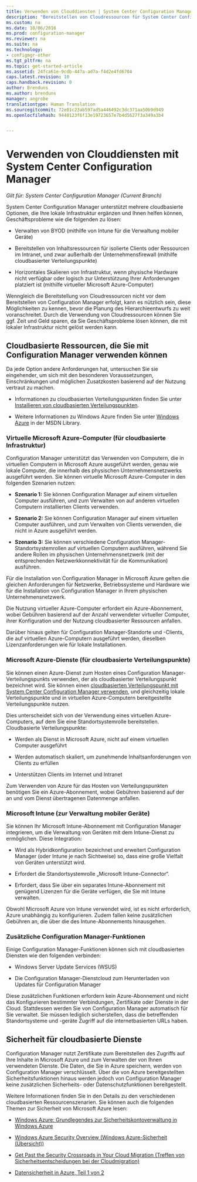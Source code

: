 ```yaml
---
title: Verwenden von Clouddiensten | System Center Configuration Manager
description: "Bereitstellen von Cloudressourcen für System Center Configuration Manager zur Ergänzung Ihrer lokalen Infrastruktur."
ms.custom: na
ms.date: 10/06/2016
ms.prod: configuration-manager
ms.reviewer: na
ms.suite: na
ms.technology:
- configmgr-other
ms.tgt_pltfrm: na
ms.topic: get-started-article
ms.assetid: 24fca61e-9cdb-447a-ad7a-f4d2e4fd6704
caps.latest.revision: 10
caps.handback.revision: 0
author: Brenduns
ms.author: brenduns
manager: angrobe
translationtype: Human Translation
ms.sourcegitcommit: 72e01c23ab597ad5a446492c3dc371aa50b9d949
ms.openlocfilehash: 9440123f6f13e19723657e7b4d5627f3a349a3b4


---
```

# <a name="use-cloud-services-with-system-center-configuration-manager"></a>Verwenden von Clouddiensten mit System Center Configuration Manager

*Gilt für: System Center Configuration Manager (Current Branch)*

System Center Configuration Manager unterstützt mehrere cloudbasierte Optionen, die Ihre lokale Infrastruktur ergänzen und Ihnen helfen können, Geschäftsprobleme wie die folgenden zu lösen:  

-   Verwalten von BYOD (mithilfe von Intune für die Verwaltung mobiler Geräte)  

-   Bereitstellen von Inhaltsressourcen für isolierte Clients oder Ressourcen im Intranet, und zwar außerhalb der Unternehmensfirewall (mithilfe cloudbasierter Verteilungspunkte)  

-   Horizontales Skalieren von Infrastruktur, wenn physische Hardware nicht verfügbar oder logisch zur Unterstützung Ihrer Anforderungen platziert ist (mithilfe virtueller Microsoft Azure-Computer)  

Wenngleich die Bereitstellung von Cloudressourcen nicht vor dem Bereitstellen von Configuration Manager erfolgt, kann es nützlich sein, diese Möglichkeiten zu kennen, bevor die Planung des Hierarchieentwurfs zu weit voranschreitet. Durch die Verwendung von Cloudressourcen können Sie ggf. Zeit und Geld sparen, da Sie Geschäftsprobleme lösen können, die mit lokaler Infrastruktur nicht gelöst werden kann.  

## <a name="cloud-based-resources-you-can-use-with-configuration-manager"></a>Cloudbasierte Ressourcen, die Sie mit Configuration Manager verwenden können  
 Da jede Option andere Anforderungen hat, untersuchen Sie sie eingehender, um sich mit den besonderen Voraussetzungen, Einschränkungen und möglichen Zusatzkosten basierend auf der Nutzung vertraut zu machen.  

-   Informationen zu cloudbasierten Verteilungspunkten finden Sie unter [Installieren von cloudbasierten Verteilungspunkten](/sccm/core/servers/deploy/configure/install-cloud-based-distribution-points-in-microsoft-azure).

-   Weitere Informationen zu Windows Azure finden Sie unter [Windows Azure](http://go.microsoft.com/fwlink/p/?LinkId=262965) in der MSDN Library.  

### <a name="microsoft-azure-virtual-machines-for-cloud-based-infrastructure"></a>Virtuelle Microsoft Azure-Computer (für cloudbasierte Infrastruktur)  
 Configuration Manager unterstützt das Verwenden von Computern, die in virtuellen Computern in Microsoft Azure ausgeführt werden, genau wie lokale Computer, die innerhalb des physischen Unternehmensnetzwerks ausgeführt werden. Sie können virtuelle Microsoft Azure-Computer in den folgenden Szenarien nutzen:  

-   **Szenario 1:** Sie können Configuration Manager auf einem virtuellen Computer ausführen, und zum Verwalten von auf anderen virtuellen Computern installierten Clients verwenden.  

-   **Szenario 2:** Sie können Configuration Manager auf einem virtuellen Computer ausführen, und zum Verwalten von Clients verwenden, die nicht in Azure ausgeführt werden.  

-   **Szenario 3:** Sie können verschiedene Configuration Manager-Standortsystemrollen auf virtuellen Computern ausführen, während Sie andere Rollen im physischen Unternehmensnetzwerk (mit der entsprechenden Netzwerkkonnektivität für die Kommunikation) ausführen.  

Für die Installation von Configuration Manager in Microsoft Azure gelten die gleichen Anforderungen für Netzwerke, Betriebssysteme und Hardware wie für die Installation von Configuration Manager in Ihrem physischen Unternehmensnetzwerk.  

Die Nutzung virtueller Azure-Computer erfordert ein Azure-Abonnement, wobei Gebühren basierend auf der Anzahl verwendeter virtueller Computer, ihrer Konfiguration und der Nutzung cloudbasierter Ressourcen anfallen.  

Darüber hinaus gelten für Configuration Manager-Standorte und -Clients, die auf virtuellen Azure-Computern ausgeführt werden, dieselben Lizenzanforderungen wie für lokale Installationen.  

### <a name="microsoft-azure-services-for-cloud-based-distribution-points"></a>Microsoft Azure-Dienste (für cloudbasierte Verteilungspunkte)  
 Sie können einen Azure-Dienst zum Hosten eines Configuration Manager-Verteilungspunkts verwenden, der als cloudbasierter Verteilungspunkt bezeichnet wird.  Sie können einen [cloudbasierten Verteilungspunkt mit System Center Configuration Manager verwenden](../../core/plan-design/hierarchy/use-a-cloud-based-distribution-point.md), und gleichzeitig lokale Verteilungspunkte und in virtuellen Azure-Computern bereitgestellte Verteilungspunkte nutzen.  

 Dies unterscheidet sich von der Verwendung eines virtuellen Azure-Computers, auf dem Sie eine Standortsystemrolle bereitstellen. Cloudbasierte Verteilungspunkte:  

-   Werden als Dienst in Microsoft Azure, nicht auf einem virtuellen Computer ausgeführt  

-   Werden automatisch skaliert, um zunehmende Inhaltsanforderungen von Clients zu erfüllen  

-   Unterstützen Clients im Internet und Intranet  

Zum Verwenden von Azure für das Hosten von Verteilungspunkten benötigen Sie ein Azure-Abonnement, wobei Gebühren basierend auf der an und vom Dienst übertragenen Datenmenge anfallen.  

### <a name="microsoft-intune-for-mobile-device-management"></a>Microsoft Intune (zur Verwaltung mobiler Geräte)  
 Sie können Ihr Microsoft Intune-Abonnement mit Configuration Manager integrieren, um die Verwaltung von Geräten mit dem Intune-Dienst zu ermöglichen. Diese Integration:  

-   Wird als Hybridkonfiguration bezeichnet und erweitert Configuration Manager (oder Intune je nach Sichtweise) so, dass eine große Vielfalt von Geräten unterstützt wird.  

-   Erfordert die Standortsystemrolle „Microsoft Intune-Connector“.  

-   Erfordert, dass Sie über ein separates Intune-Abonnement mit genügend Lizenzen für die Geräte verfügen, die Sie mit Intune verwalten.  

Obwohl Microsoft Azure von Intune verwendet wird, ist es nicht erforderlich, Azure unabhängig zu konfigurieren. Zudem fallen keine zusätzlichen Gebühren an, die über die des Intune-Abonnements hinausgehen.  

### <a name="additional-configuration-manager-capabilities"></a>Zusätzliche Configuration Manager-Funktionen  
 Einige Configuration Manager-Funktionen können sich mit cloudbasierten Diensten wie den folgenden verbinden:  

-   Windows Server Update Services (WSUS)  

-   Die Configuration Manager-Dienstcloud zum Herunterladen von Updates für Configuration Manager  

Diese zusätzlichen Funktionen erfordern kein Azure-Abonnement und nicht das Konfigurieren bestimmter Verbindungen, Zertifikate oder Dienste in der Cloud. Stattdessen werden Sie von Configuration Manager automatisch für Sie verwaltet.  Sie müssen lediglich sicherstellen, dass die betreffenden Standortsysteme und -geräte Zugriff auf die internetbasierten URLs haben.  

##  <a name="a-namebkmkcloudseca-security-for-cloud-based-services"></a><a name="BKMK_CloudSec"></a> Sicherheit für cloudbasierte Dienste  
 Configuration Manager nutzt Zertifikate zum Bereitstellen des Zugriffs auf Ihre Inhalte in Microsoft Azure und zum Verwalten der von Ihnen verwendeten Dienste. Die Daten, die Sie in Azure speichern, werden von Configuration Manager verschlüsselt. Über die von Azure bereitgestellten Sicherheitsfunktionen hinaus werden jedoch von Configuration Manager keine zusätzlichen Sicherheits- oder Datenschutzfunktionen bereitgestellt.  

 Weitere Informationen finden Sie in den Details zu den verschiedenen cloudbasierten Ressourcenszenarien. Sie können auch die folgenden Themen zur Sicherheit von Microsoft Azure lesen:  

-   [Windows Azure: Grundlegendes zur Sicherheitskontoverwaltung in Windows Azure](http://go.microsoft.com/fwlink/p/?LinkId=262968)  

-   [Windows Azure Security Overview (Windows Azure-Sicherheit (Übersicht))](http://go.microsoft.com/fwlink/p/?LinkId=262970)  

-   [Get Past the Security Crossroads in Your Cloud Migration (Treffen von Sicherheitsentscheidungen bei der Cloudmigration)](http://go.microsoft.com/fwlink/p/?LinkId=262971)  

-   [Datensicherheit in Azure, Teil 1 von 2](http://go.microsoft.com/fwlink/p/?LinkId=262974)  



<!--HONumber=Nov16_HO1-->


